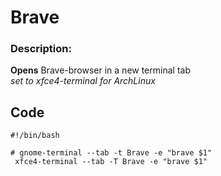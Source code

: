 # __Brave__
### Description:  

__Opens__ Brave-browser in a new terminal tab  
_set to xfce4-terminal for ArchLinux_

## __Code__
```
#!/bin/bash

# gnome-terminal --tab -t Brave -e "brave $1"
 xfce4-terminal --tab -T Brave -e "brave $1"
```
